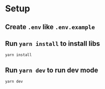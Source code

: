 # Setup

## Create `.env` like `.env.example`
## Run `yarn install` to install libs
```shell
yarn install
```
## Run `yarn dev` to run dev mode
```shell
yarn dev
```
